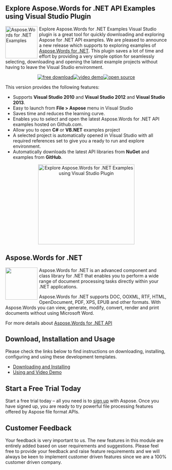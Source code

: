 <h2>Explore Aspose.Words for .NET API Examples using Visual Studio Plugin</h2>
<p><a href="http://www.aspose.com/docs/display/wordsnet/Aspose.Words+Visual+Studio+Plugin"><img style="padding-right: 5px; float: left;" title="Aspose.Words for .NET Examples" src="http://www.aspose.com/blogs/wp-content/uploads/2016/01/AsposeWordsCreateProjectThumb1.png" alt="Aspose.Words for .NET Examples" width="100" height="100" /></a>Explore Aspose.Words for .NET Examples Visual Studio plugin is a great tool for quickly downloading and exploring Aspose for .NET API examples. We are pleased to announce a new release which supports to exploring examples of <a href="http://www.aspose.com/.net/word-component.aspx">Aspose.Words for .NET</a>. This plugin saves a lot of time and effort by providing a very simple option for seamlessly selecting, downloading and opening the latest example projects without having to leave the Visual Studio environment.</p>
<div>
<p style="text-align: center;"><a title="Free Download - Aspose.Words for .NET API Examples using Aspose Visual Studio Plugin 2.2" href="https://asposewordsvs.codeplex.com/releases"><img title="Free Download - Aspose.Words for .NET API Examples using Aspose Visual Studio Plugin" src="http://cdn.aspose.com/Images/marketplace/free-download-icon-aspose-mp.png" alt="free download" /></a><a title="Video Demo - Aspose.Words for .NET API Examples using Aspose Visual Studio Plugin" href="https://www.youtube.com/watch?v=1111"><img title="Video Demo - Aspose.Words for .NET API Examples using Aspose Visual Studio Plugin" src="http://cdn.aspose.com/Images/marketplace/video-demo-icon-aspose-mp.png" alt="video demo" /></a><a title="Source Code - Aspose.Words for .NET API Examples using Aspose Visual Studio Plugin" href="https://asposewordsvs.codeplex.com/SourceControl/latest"><img title="Source Code - Aspose.Words for .NET API Examples using Aspose Visual Studio Plugin" src="http://cdn.aspose.com/Images/marketplace/open-source-icon-aspose-mp.png" alt="open source" /></a></p>
<p>This version provides the following features:</p>
<ul>
<li>Supports <strong>Visual Studio 2010</strong> and <strong>Visual Studio 2012</strong> and <strong>Visual Studio 2013</strong>.</li>
<li>Easy to launch from <strong>File &gt; Aspose</strong> menu in Visual Studio</li>
<li>Saves time and reduces the learning curve.</li>
<li>Enables you to select and open the latest Aspose.Words for .NET API examples hosted on Github.com.</li>
<li>Allow you to open <strong>C#</strong> or <strong>VB.NET</strong> examples project</li>
<li>A selected project is automatically opened in Visual Studio with all required references set to give you a ready to run and explore environment.</li>
<li>Automatically downloads the latest API libraries from <strong>NuGet</strong> and examples from <strong>GitHub</strong>.</li>
</ul>
<div align="center"><a href="http://www.aspose.com/blogs/wp-content/uploads/2016/01/AsposeWordsCreateProject1.png"><img title="Explore Aspose.Words for .NET Examples using Visual Studio Plugin" src="http://www.aspose.com/blogs/wp-content/uploads/2016/01/AsposeWordsCreateProject1-300x249.png" alt="Explore Aspose.Words for .NET Examples using Visual Studio Plugin" width="300" height="249" /></a></div>
<h2>Aspose.Words for .NET</h2>
<p><a href="http://www.aspose.com/.net/word-component.aspx"><img style="float: left; padding-right: 5px;" title="Aspose.Words or .NET logo" src="http://www.aspose.com/App_Themes/V2/images/productLogos/NET/aspose_Words-for-net.jpg" alt="" width="100" height="100" /></a>Aspose.Words for .NET is an advanced component and class library for .NET that enables you to perform a wide range of document processing tasks directly within your .NET applications.</p>
<p>Aspose.Words for .NET supports DOC, OOXML, RTF, HTML, OpenDocument, PDF, XPS, EPUB and other formats. With Aspose.Words you can view, generate, modify, convert, render and print documents without using Microsoft Word.</p>
<p>For more details about <a title="Aspose.Words for .NET API" href="http://www.aspose.com/.net/word-component.aspx"> Aspose.Words for .NET API</a></p>
<h2>Download, Installation and Usage</h2>
<p>Please check the links below to find instructions on downloading, installing, configuring and using these development templates.</p>
<ul>
<li><a href="http://www.aspose.com/docs/display/wordsnet/Aspose.Words+Visual+Studio+Plugin#Aspose.WordsVisualStudioPlugin-Downloading">Downloading and Installing </a></li>
<li><a href="http://www.aspose.com/docs/display/wordsnet/Aspose.Words+Visual+Studio+Plugin#Aspose.WordsVisualStudioPlugin-VideoDemo">Using and Video Demo</a></li>
</ul>
</div>
<h2>Start a Free Trial Today</h2>
<p>Start a free trial today &ndash; all you need is to <a href="http://www.aspose.com/community/user/createuser.aspx"> sign up</a> with Aspose. Once you have signed up, you are ready to try powerful file processing features offered by Aspose file format APIs.</p>
<h2>Customer Feedback</h2>
<p>Your feedback is very important to us. The new features in this module are entirely added based on user requirements and suggestions. Please feel free to provide your feedback and raise feature requirements and we will always be keen to implement customer driven features since we are a 100% customer driven company.</p>